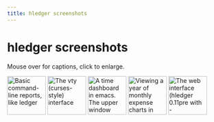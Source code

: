 ```yaml
---
title: hledger screenshots
---
```


# hledger screenshots

Mouse over for captions, click to enlarge.

<style>
.highslide img {height:90px;}
.highslide-caption {color:white; background-color:black;}
</style>

<a name="hledger-screen-1" href="hledger-screen-1.png" class="highslide" onclick="return hs.expand(this)">
 <img src="hledger-screen-1.png" title="Basic command-line reports, like ledger" /></a>

<a name="sshot" href="sshot.png" class="highslide" onclick="return hs.expand(this)">
 <img src="sshot.png" title="The vty (curses-style) interface" /></a>

<a name="watchhours" href="watchhours.png" class="highslide" onclick="return hs.expand(this)">
 <img src="watchhours.png" title="A time dashboard in emacs. The upper window displays today's time report every minute (using ansi-term, watch, a helper script, and hledger invoked via 'hours' symlink.) The lower window is viewing the timelog file, to tweak clock-ins/clock-outs made with C-x t i and C-x t o." /></a>

<a name="hledger-charts-2" href="hledger-charts-2.png" class="highslide" onclick="return hs.expand(this)">
 <img src="hledger-charts-2.png" title="Viewing a year of monthly expense charts in emacs (hledger 0.10 with -fchart)." /></a>

<a name="hledger-web-journal" href="hledger-web-journal.png" class="highslide" onclick="return hs.expand(this)">
 <img src="hledger-web-journal.png" title="The web interface (hledger 0.11pre with -fwebyesod)." /></a>


<!-- <a name="" href=".png" class="highslide" onclick="return hs.expand(this)"> -->
<!--  <img  height="150" src=".png" alt="" title="Click to enlarge" /></a> -->
